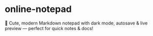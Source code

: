 # online-notepad
🌸 Cute, modern Markdown notepad with dark mode, autosave &amp; live preview — perfect for quick notes &amp; docs!
